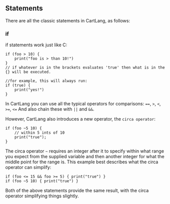 ## Statements

There are all the classic statements in CartLang, as follows:

### if

if statements work just like C:

```Odin
if (foo > 10) {
    print("foo is > than 10!")
}
// if whatever is in the brackets evaluates 'true' then what is in the {} will be executed.

//for example, this will always run:
if (true) {
    print("yes!")
}
```
In CartLang you can use all the typical operators for comparisons: `==`, `>`, `<`, `>=`, `<=`
And also chain these with `||` and `&&`.

However, CartLang also introduces a new operator, the `circa operator`:  

```Odin
if (foo ~5 10) {
    // within 5 ints of 10
    print("true");
}
```
The circa operator `~` requires an integer after it to specify within what range you expect from the supplied variable and then another integer for what the middle point for the range is. This example best describes what the circa operator can simplify:
```Odin
if (foo <= 15 && foo >= 5) { print("true") }
if (foo ~5 10) { print("true") }
```
Both of the above statements provide the same result, with the circa operator simplifying things slightly.

